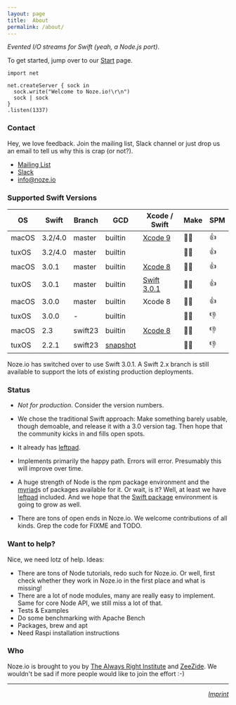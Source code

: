 ```yaml
---
layout: page
title:  About
permalink: /about/
---
```


*Evented I/O streams for Swift (yeah, a Node.js port)*.

To get started, jump over to our [Start](/start/) page.

    import net
    
    net.createServer { sock in
      sock.write("Welcome to Noze.io!\r\n")
      sock | sock
    }
    .listen(1337)

### Contact

Hey, we love feedback. Join the mailing list, Slack channel or just drop us
an email to tell us why this is crap (or not?).

- [Mailing List](https://groups.google.com/forum/#!forum/nozeio)
- [Slack](http://slack.noze.io)
- [info@noze.io](mailto:info@noze.io)


### Supported Swift Versions

| OS    | Swift    | Branch   | GCD      | Xcode / Swift                                              | Make | SPM  |
| ----- | -------- | ---------| -------- | ---------------------------------------------------------- | ---- | ---- |
| macOS | 3.2/4.0  | master   | builtin  | [Xcode 9](https://developer.apple.com/xcode/download/)     | 👍🏻  | 👍  |
| tuxOS | 3.2/4.0  | master   | builtin  |                                                            | 👍🏻  | 👍  |
| macOS | 3.0.1    | master   | builtin  | [Xcode 8](https://developer.apple.com/xcode/download/)     | 👍🏻  | 👍  |
| tuxOS | 3.0.1    | master   | builtin  | [Swift 3.0.1](https://swift.org/download/#releases)        | 👍🏻  | 👍  |
| macOS | 3.0.0    | master   | builtin  | Xcode 8                                                    | 👍🏻  | 👍  |
| tuxOS | 3.0.0    | -        | builtin  |                                                            | 👎🏻  | 👎  |
| macOS | 2.3      | swift23  | builtin  | [Xcode 8](https://developer.apple.com/xcode/download/)     | 👍🏻  | 👎  |
| tuxOS | 2.2.1    | swift23  | [snapshot](https://github.com/helje5/swift-corelibs-libdispatch) |    | 👍🏻  | 👎  |

Noze.io has switched over to use Swift 3.0.1. A Swift 2.x branch is still
available to support the lots of existing production deployments.


### Status

- *Not for production*. Consider the version numbers.

- We chose the traditional Swift approach:
  Make something barely usable, though demoable,
  and release it with a 3.0 version tag.
  Then hope that the community kicks in and fills open spots.

- It already has
  [leftpad](https://github.com/NozeIO/Noze.io/tree/develop/Sources/leftpad).

- Implements primarily the happy path. Errors will error. Presumably this
  will improve over time.

- A huge strength of Node is the npm package environment and the
  <a href="http://heathersfilm.tripod.com/script.txt" target="ext">myriad</a>s 
  of packages available for it.
  Or wait, is it? Well, at least we have
  [leftpad](https://github.com/NozeIO/Noze.io/tree/develop/Sources/leftpad)
  included.
  And we hope that the [Swift package](https://swift.org/package-manager/)
  environment is going to grow as well.

- There are tons of open ends in Noze.io. We welcome contributions of all kinds.
  Grep the code for FIXME and TODO.
  
### Want to help?

Nice, we need lotz of help. Ideas:

- There are tons of Node tutorials, redo such for Noze.io. Or well, first check 
  whether they work in Noze.io in the first place and what is missing!
- There are a lot of node modules, many are really easy to implement. Same for
  core Node API, we still miss a lot of that.
- Tests & Examples
- Do some benchmarking with Apache Bench
- Packages, brew and apt
- Need Raspi installation instructions

### Who

Noze.io is brought to you by
[The Always Right Institute](http://www.alwaysrightinstitute.com)
and
[ZeeZide](http://zeezide.de).
We wouldn't be sad if more people would like to join the effort :-)


<hr />

<div style="text-align: right;">
  <i><a href="http://zeezide.com/contact.html">Imprint</a></i>
</div>
